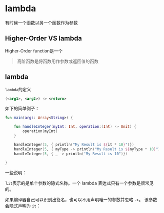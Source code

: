 # lambda

有时候一个函数以另一个函数作为参数

## Higher-Order VS lambda

Higher-Order function是一个

> 高阶函数是将函数用作参数或返回值的函数



## lambda

`lambda`的定义

```xml
(<arg1>, <arg2>) -> <return>
```

如下的简单例子：

```kotlin
fun main(args: Array<String>) {

    fun handleInteger(myInt: Int, operation:(Int) -> Unit) {
        operation(myInt)
    }

    handleInteger(5, { println("My Result is ${it * 10}")})
    handleInteger(5, { myType -> println("My Result is ${myType * 10}")})
    handleInteger(5, { _ -> println("My Result is 10")})
    
}
```

一些说明：

1.`it`表示的是单个参数的隐式名称。一个 lambda 表达式只有一个参数是很常见的。

如果编译器自己可以识别出签名，也可以不用声明唯一的参数并忽略 `->`。 该参数会隐式声明为 `it`：































